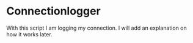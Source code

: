 # Connectionlogger

With this script I am logging my connection.
I will add an explanation on how it works later.